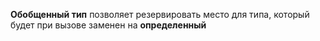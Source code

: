 **Обобщенный тип** позволяет резервировать место для типа, который будет при вызове заменен на
**определенный**
